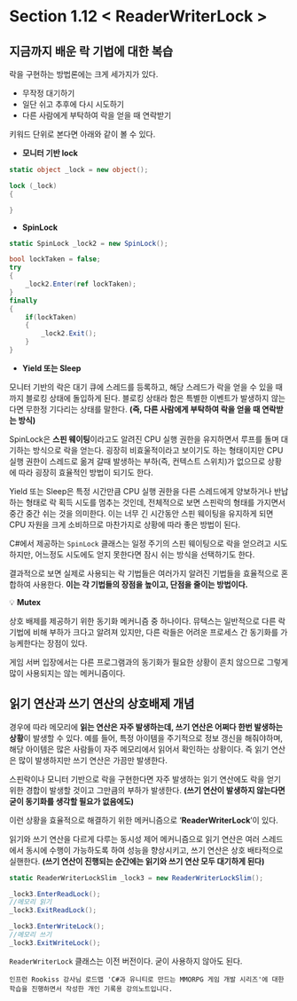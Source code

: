# Section 1.12 < ReaderWriterLock >

## 지금까지 배운 락 기법에 대한 복습


락을 구현하는 방법론에는 크게 세가지가 있다.

- 무작정 대기하기
- 일단 쉬고 추후에 다시 시도하기
- 다른 사람에게 부탁하여 락을 얻을 때 연락받기

키워드 단위로 본다면 아래와 같이 볼 수 있다. 

- **모니터 기반 lock**

```csharp
static object _lock = new object();

lock (_lock)
{

}
```

- **SpinLock**

```csharp
static SpinLock _lock2 = new SpinLock();

bool lockTaken = false;
try
{
    _lock2.Enter(ref lockTaken);
}
finally
{
    if(lockTaken)
    {
        _lock2.Exit();
    }
}
```

- **Yield 또는 Sleep**

모니터 기반의 락은 대기 큐에 스레드를 등록하고, 해당 스레드가 락을 얻을 수 있을 때까지 블로킹 상태에 돌입하게 된다. 블로킹 상태라 함은 특별한 이벤트가 발생하지 않는다면 무한정 기다리는 상태를 말한다. **(즉, 다른 사람에게 부탁하여 락을 얻을 때 연락받는 방식)**

SpinLock은 **스핀 웨이팅**이라고도 알려진 CPU 실행 권한을 유지하면서 루프를 돌며 대기하는 방식으로 락을 얻는다. 굉장히 비효울적이라고 보이기도 하는 형태이지만 CPU 실행 권한이 스레드로 옮겨 갈때 발생하는 부하(즉, 컨텍스트 스위치)가 없으므로 상황에 따라 굉장히 효율적인 방법이 되기도 한다.

Yield 또는 Sleep은 특정 시간만큼 CPU 실행 권한을 다른 스레드에게 양보하거나 반납하는 형태로 락 획득 시도를 멈추는 것인데, 전체적으로 보면 스핀락의 형태를 가지면서 중간 중간 쉬는 것을 의미한다. 이는 너무 긴 시간동안 스핀 웨이팅을 유지하게 되면 CPU 자원을 크게 소비하므로 마찬가지로 상황에 따라 좋은 방법이 된다. 

C#에서 제공하는 `SpinLock` 클래스는 일정 주기의 스핀 웨이팅으로 락을 얻으려고 시도하지만, 어느정도 시도에도 얻지 못한다면 잠시 쉬는 방식을 선택하기도 한다. 

결과적으로 보면 실제로 사용되는 락 기법들은 여러가지 알려진 기법들을 효율적으로 혼합하여 사용한다. **이는 각 기법들의 장점을 높이고, 단점을 줄이는 방법이다.**

💡 **Mutex**

상호 배제를 제공하기 위한 동기화 메커니즘 중 하나이다. 뮤텍스는 일반적으로 다른 락 기법에 비해 부하가 크다고 알려져 있지만, 다른 락들은 어려운 프로세스 간 동기화를 가능케한다는 장점이 있다. 

게임 서버 입장에서는 다른 프로그램과의 동기화가 필요한 상황이 흔치 않으므로 그렇게 많이 사용되지는 않는 메커니즘이다.


## 읽기 연산과 쓰기 연산의 상호배제 개념


경우에 따라 메모리에 **읽는 연산은 자주 발생하는데, 쓰기 연산은 어쩌다 한번 발생하는 상황**이 발생할 수 있다. 예를 들어, 특정 아이템을 주기적으로 정보 갱신을 해줘야하며, 해당 아이템은 많은 사람들이 자주 메모리에서 읽어서 확인하는 상황이다. 즉 읽기 연산은 많이 발생하지만 쓰기 연산은 가끔만 발생한다. 

스핀락이나 모니터 기반으로 락을 구현한다면 자주 발생하는 읽기 연산에도 락을 얻기 위한 경합이 발생할 것이고 그만큼의 부하가 발생한다. **(쓰기 연산이 발생하지 않는다면 굳이 동기화를 생각할 필요가 없음에도)**

이런 상황을 효율적으로 해결하기 위한 메커니즘으로 ‘**ReaderWriterLock**’이 있다.

읽기와 쓰기 연산을 다르게 다루는 동시성 제어 메커니즘으로 읽기 연산은 여러 스레드에서 동시에 수행이 가능하도록 하여 성능을 향상시키고, 쓰기 연산은 상호 배타적으로 실핸한다. **(쓰기 연산이 진행되는 순간에는 읽기와 쓰기 연산 모두 대기하게 된다)**

```csharp
static ReaderWriterLockSlim _lock3 = new ReaderWriterLockSlim();

_lock3.EnterReadLock();
//메모리 읽기
_lock3.ExitReadLock();

_lock3.EnterWriteLock();
//메모리 쓰기
_lock3.ExitWriteLock();
```

`ReaderWriterLock` 클래스는 이전 버전이다. 굳이 사용하지 않아도 된다.

```
인프런 Rookiss 강사님 로드맵 'C#과 유니티로 만드는 MMORPG 게임 개발 시리즈'에 대한 학습을 진행하면서 작성한 개인 기록용 강의노트입니다.
```
